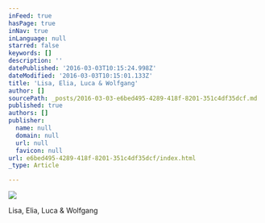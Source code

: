 ```yaml
---
inFeed: true
hasPage: true
inNav: true
inLanguage: null
starred: false
keywords: []
description: ''
datePublished: '2016-03-03T10:15:24.998Z'
dateModified: '2016-03-03T10:15:01.133Z'
title: 'Lisa, Elia, Luca & Wolfgang'
author: []
sourcePath: _posts/2016-03-03-e6bed495-4289-418f-8201-351c4df35dcf.md
published: true
authors: []
publisher:
  name: null
  domain: null
  url: null
  favicon: null
url: e6bed495-4289-418f-8201-351c4df35dcf/index.html
_type: Article

---
```

![](https://the-grid-user-content.s3-us-west-2.amazonaws.com/fce4b9fb-61a4-46ed-9fcd-417cb6eb44d1.jpg)

Lisa, Elia, Luca & Wolfgang